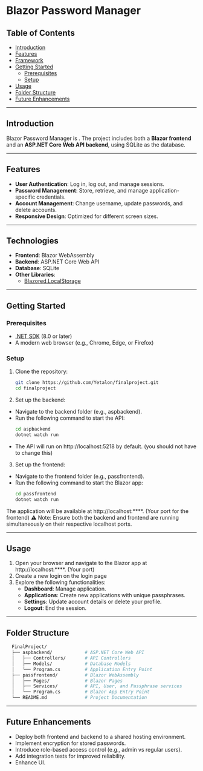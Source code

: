 # Blazor Password Manager

## Table of Contents

- [Introduction](#introduction)
- [Features](#features)
- [Framework](#technologies)
- [Getting Started](#getting-started)
  - [Prerequisites](#prerequisites)
  - [Setup](#setup)
- [Usage](#usage)
- [Folder Structure](#folder-structure)
- [Future Enhancements](#future-enhancements)

---

## Introduction

Blazor Password Manager is . The project includes both a **Blazor frontend** and an **ASP.NET Core Web API backend**, using SQLite as the database.

---

## Features

- **User Authentication**: Log in, log out, and manage sessions.
- **Password Management**: Store, retrieve, and manage application-specific credentials.
- **Account Management**: Change username, update passwords, and delete accounts.
- **Responsive Design**: Optimized for different screen sizes.

---

## Technologies

- **Frontend**: Blazor WebAssembly
- **Backend**: ASP.NET Core Web API
- **Database**: SQLite
- **Other Libraries**:
  - [Blazored.LocalStorage](https://github.com/Blazored/LocalStorage)

---

## Getting Started

### Prerequisites

- [.NET SDK](https://dotnet.microsoft.com/download) (8.0 or later)
- A modern web browser (e.g., Chrome, Edge, or Firefox)

### Setup

1. Clone the repository:

   ```bash
   git clone https://github.com/Yetalon/finalproject.git
   cd finalproject
   ```
2. Set up the backend:

- Navigate to the backend folder (e.g., aspbackend).
- Run the following command to start the API:
  ```bash
  cd aspbackend
  dotnet watch run
  ```
- The API will run on http://localhost:5218 by default. (you should not have to change this)

3. Set up the frontend:

- Navigate to the frontend folder (e.g., passfrontend).
- Run the following command to start the Blazor app:
  ```bash
  cd passfrontend
  dotnet watch run
  ```

The application will be available at http://localhost:****. (Your port for the frontend)
⚠️ Note: Ensure both the backend and frontend are running simultaneously on their respective localhost ports.

---

## Usage
1. Open your browser and navigate to the Blazor app at http://localhost:****. (Your port)
2. Create a new login on the login page
3. Explore the following functionalities:
   - **Dashboard**: Manage application.
   - **Applications**: Create new applications with unique passphrases.
   - **Settings**: Update account details or delete your profile.
   - **Logout**: End the session.

---

## Folder Structure
  ```bash
    FinalProject/
    ├── aspbackend/            # ASP.NET Core Web API
    │   ├── Controllers/       # API Controllers
    │   ├── Models/            # Database Models
    │   └── Program.cs         # Application Entry Point
    ├── passfrontend/          # Blazor WebAssembly
    │   ├── Pages/             # Blazor Pages
    │   ├── Services/          # API, User, and Passphrase services
    │   └── Program.cs         # Blazor App Entry Point
    └── README.md              # Project Documentation
  ```

---

## Future Enhancements
- Deploy both frontend and backend to a shared hosting environment.
- Implement encryption for stored passwords.
- Introduce role-based access control (e.g., admin vs regular users).
- Add integration tests for improved reliability.
- Enhance UI.

